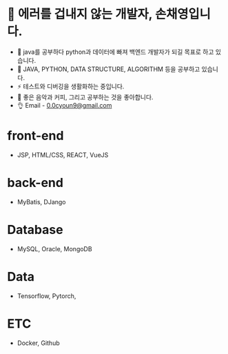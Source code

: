 # 👋 에러를 겁내지 않는 개발자, 손채영입니다.

- 👀 java를 공부하다 python과 데이터에 빠져 백엔드 개발자가 되길 목표로 하고 있습니다.
- 🌱 JAVA, PYTHON, DATA STRUCTURE, ALGORITHM 등을 공부하고 있습니다.
- ⚡ 테스트와 디버깅을 생활화하는 중입니다.
- 🖤 좋은 음악과 커피, 그리고 공부하는 것을 좋아합니다.
- 👌 Email - 0.0cyoun9@gmail.com


# front-end
-  JSP, HTML/CSS, REACT, VueJS
# back-end
- MyBatis, DJango
# Database
- MySQL, Oracle, MongoDB
# Data
- Tensorflow, Pytorch,
# ETC
- Docker, Github
